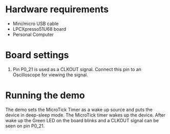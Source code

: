 Hardware requirements
=====================
- Mini/micro USB cable
- LPCXpresso51U68 board
- Personal Computer

Board settings
============
1. Pin P0_21 is used as a CLKOUT signal. Connect this pin to an Oscilloscope for viewing the signal.

Running the demo
================
The demo sets the MicroTick Timer as a wake up source and puts the device in deep-sleep mode. 
The MicroTick timer wakes up the device. After wake up the Green LED on the board blinks and  a CLKOUT signal can be seen on pin P0_21.
